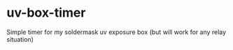 # uv-box-timer
Simple timer for my soldermask uv exposure box (but will work for any relay situation)
